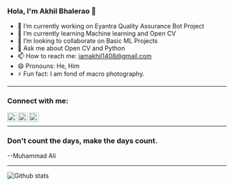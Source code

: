 ### Hola, I'm Akhil Bhalerao 👋

<!--
**iamakkkhil/iamakkkhil** is a ✨ _special_ ✨ repository because its `README.md` (this file) appears on your GitHub profile.

Here are some ideas to get you started:
-->

- 🔭 I’m currently working on Eyantra Quality Assurance Bot Project
- 🌱 I’m currently learning Machine learning and Open CV
- 👯 I’m looking to collaborate on Basic ML Projects
- 💬 Ask me about Open CV and Python
- 📫 How to reach me: iamakhil1408@gmail.com
- 😄 Pronouns: He, Him
- ⚡ Fun fact: I am fond of macro photography.

---
### Connect with me:

[<img align="left" alt="iamakkkhil | Linkedln" width="22px" src="https://cdn.jsdelivr.net/npm/simple-icons@v3/icons/linkedin.svg" />][linkedin]
[<img align="left" alt="iamakkkhil | Linkedln" width="22px" src="https://cdn.jsdelivr.net/npm/simple-icons@v3/icons/twitter.svg" />][twitter]
[<img align="left" alt="iamakkkhil | Instagram" width="22px" src="https://cdn.jsdelivr.net/npm/simple-icons@v3/icons/instagram.svg" />][instagram]

<br /> 

---

### Don't count the days, make the days count. 
--Muhammad Ali

---

![Github stats](https://github-readme-stats.vercel.app/api?username=iamakkkhil)

[linkedin]: https://www.linkedin.com/in/akhil-bhalerao-63b47a193
[twitter]: https://twitter.com/iamakkkhil
[instagram]: https://www.instagram.com/iamakkkhil/





